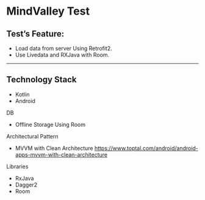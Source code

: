 # MindValley Test


## Test’s Feature:
* Load data from server Using Retrofit2. 
* Use Livedata and RXJava with Room.

***
## Technology Stack
* Kotlin
* Android

DB
* Offline Storage Using Room

Architectural Pattern
* MVVM with Clean Architecture
https://www.toptal.com/android/android-apps-mvvm-with-clean-architecture

Libraries
* RxJava
* Dagger2
* Room 

